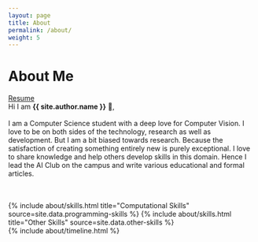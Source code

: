```yaml
---
layout: page
title: About
permalink: /about/
weight: 5
---
```


# **About Me** 
<a class="btn btn-outline-primary float-right" href="http://bit.ly/34Tj6ju" role="button">Resume</a>
<br>
Hi I am **{{ site.author.name }}** :wave:,<br><br>
I am a Computer Science student with a deep love for Computer Vision. I love to be on both sides of the technology, research as well as development. But I am a bit biased towards research. Because the satisfaction of creating something entirely new is purely exceptional. I love to share knowledge and help others develop skills in this domain. Hence I lead the AI Club on the campus and write various educational and formal articles.
<div class="skill-bar skill-bar-blue"></div>
<br>
<br>
<div class="row">
{% include about/skills.html title="Computational Skills" source=site.data.programming-skills %}
{% include about/skills.html title="Other Skills" source=site.data.other-skills %}
</div>

<div class="row">
{% include about/timeline.html %}
</div>